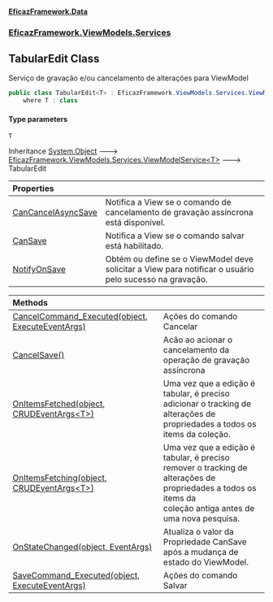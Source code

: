 #### [EficazFramework.Data](EficazFrameworkData.md 'EficazFramework Data')
### [EficazFramework.ViewModels.Services](EficazFrameworkData.md#EficazFramework.ViewModels.Services 'EficazFramework.ViewModels.Services')

## TabularEdit<T> Class

Serviço de gravação e/ou cancelamento de alterações para ViewModel

```csharp
public class TabularEdit<T> : EficazFramework.ViewModels.Services.ViewModelService<T>
    where T : class
```
#### Type parameters

<a name='EficazFramework.ViewModels.Services.TabularEdit_T_.T'></a>

`T`

Inheritance [System.Object](https://docs.microsoft.com/en-us/dotnet/api/System.Object 'System.Object') &#129106; [EficazFramework.ViewModels.Services.ViewModelService&lt;](EficazFramework.ViewModels.Services/ViewModelService_T_.md 'EficazFramework.ViewModels.Services.ViewModelService<T>')[T](EficazFramework.ViewModels.Services/TabularEdit_T_.md#EficazFramework.ViewModels.Services.TabularEdit_T_.T 'EficazFramework.ViewModels.Services.TabularEdit<T>.T')[&gt;](EficazFramework.ViewModels.Services/ViewModelService_T_.md 'EficazFramework.ViewModels.Services.ViewModelService<T>') &#129106; TabularEdit<T>

| Properties | |
| :--- | :--- |
| [CanCancelAsyncSave](EficazFramework.ViewModels.Services/TabularEdit_T_/CanCancelAsyncSave.md 'EficazFramework.ViewModels.Services.TabularEdit<T>.CanCancelAsyncSave') | Notifica a View se o comando de cancelamento de gravação assíncrona está disponível. |
| [CanSave](EficazFramework.ViewModels.Services/TabularEdit_T_/CanSave.md 'EficazFramework.ViewModels.Services.TabularEdit<T>.CanSave') | Notifica a View se o comando salvar está habilitado. |
| [NotifyOnSave](EficazFramework.ViewModels.Services/TabularEdit_T_/NotifyOnSave.md 'EficazFramework.ViewModels.Services.TabularEdit<T>.NotifyOnSave') | Obtém ou define se o ViewModel deve solicitar a View para notificar o usuário pelo sucesso na gravação. |

| Methods | |
| :--- | :--- |
| [CancelCommand_Executed(object, ExecuteEventArgs)](EficazFramework.ViewModels.Services/TabularEdit_T_/CancelCommand_Executed(object,ExecuteEventArgs).md 'EficazFramework.ViewModels.Services.TabularEdit<T>.CancelCommand_Executed(object, EficazFramework.Events.ExecuteEventArgs)') | Ações do comando Cancelar |
| [CancelSave()](EficazFramework.ViewModels.Services/TabularEdit_T_/CancelSave().md 'EficazFramework.ViewModels.Services.TabularEdit<T>.CancelSave()') | Acão ao acionar o cancelamento da operação de gravação assíncrona |
| [OnItemsFetched(object, CRUDEventArgs&lt;T&gt;)](EficazFramework.ViewModels.Services/TabularEdit_T_/OnItemsFetched(object,CRUDEventArgs_T_).md 'EficazFramework.ViewModels.Services.TabularEdit<T>.OnItemsFetched(object, EficazFramework.Events.CRUDEventArgs<T>)') | Uma vez que a edição é tabular, é preciso adicionar o tracking de alterações de propriedades a todos os items da coleção. |
| [OnItemsFetching(object, CRUDEventArgs&lt;T&gt;)](EficazFramework.ViewModels.Services/TabularEdit_T_/OnItemsFetching(object,CRUDEventArgs_T_).md 'EficazFramework.ViewModels.Services.TabularEdit<T>.OnItemsFetching(object, EficazFramework.Events.CRUDEventArgs<T>)') | Uma vez que a edição é tabular, é preciso remover o tracking de alterações de propriedades a todos os items da<br/>coleção antiga antes de uma nova pesquisa. |
| [OnStateChanged(object, EventArgs)](EficazFramework.ViewModels.Services/TabularEdit_T_/OnStateChanged(object,EventArgs).md 'EficazFramework.ViewModels.Services.TabularEdit<T>.OnStateChanged(object, System.EventArgs)') | Atualiza o valor da Propriedade CanSave após a mudança de estado do ViewModel. |
| [SaveCommand_Executed(object, ExecuteEventArgs)](EficazFramework.ViewModels.Services/TabularEdit_T_/SaveCommand_Executed(object,ExecuteEventArgs).md 'EficazFramework.ViewModels.Services.TabularEdit<T>.SaveCommand_Executed(object, EficazFramework.Events.ExecuteEventArgs)') | Ações do comando Salvar |
